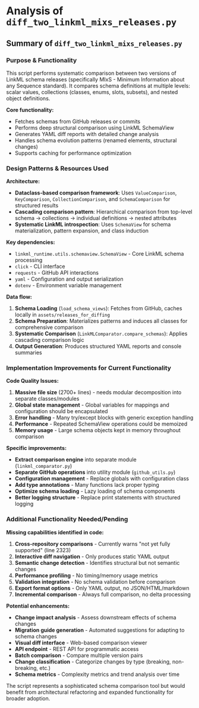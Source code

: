 # Analysis of `diff_two_linkml_mixs_releases.py`

## Summary of `diff_two_linkml_mixs_releases.py`

### **Purpose & Functionality**
This script performs systematic comparison between two versions of LinkML schema releases (specifically MIxS - Minimum Information about any Sequence standard). It compares schema definitions at multiple levels: scalar values, collections (classes, enums, slots, subsets), and nested object definitions.

**Core functionality:**
- Fetches schemas from GitHub releases or commits
- Performs deep structural comparison using LinkML SchemaView
- Generates YAML diff reports with detailed change analysis
- Handles schema evolution patterns (renamed elements, structural changes)
- Supports caching for performance optimization

### **Design Patterns & Resources Used**

**Architecture:**
- **Dataclass-based comparison framework**: Uses `ValueComparison`, `KeyComparison`, `CollectionComparison`, and `SchemaComparison` for structured results
- **Cascading comparison pattern**: Hierarchical comparison from top-level schema -> collections -> individual definitions -> nested attributes
- **Systematic LinkML introspection**: Uses `SchemaView` for schema materialization, pattern expansion, and class induction

**Key dependencies:**
- `linkml_runtime.utils.schemaview.SchemaView` - Core LinkML schema processing
- `click` - CLI interface
- `requests` - GitHub API interactions
- `yaml` - Configuration and output serialization
- `dotenv` - Environment variable management

**Data flow:**
1. **Schema Loading** (`load_schema_views`): Fetches from GitHub, caches locally in `assets/releases_for_diffing`
2. **Schema Preparation**: Materializes patterns and induces all classes for comprehensive comparison
3. **Systematic Comparison** (`LinkMLComparator.compare_schemas`): Applies cascading comparison logic
4. **Output Generation**: Produces structured YAML reports and console summaries

### **Implementation Improvements for Current Functionality**

**Code Quality Issues:**
1. **Massive file size** (2700+ lines) - needs modular decomposition into separate classes/modules
2. **Global state management** - Global variables for mappings and configuration should be encapsulated
3. **Error handling** - Many try/except blocks with generic exception handling
4. **Performance** - Repeated SchemaView operations could be memoized
5. **Memory usage** - Large schema objects kept in memory throughout comparison

**Specific improvements:**
- **Extract comparison engine** into separate module (`linkml_comparator.py`)
- **Separate GitHub operations** into utility module (`github_utils.py`) 
- **Configuration management** - Replace globals with configuration class
- **Add type annotations** - Many functions lack proper typing
- **Optimize schema loading** - Lazy loading of schema components
- **Better logging structure** - Replace print statements with structured logging

### **Additional Functionality Needed/Pending**

**Missing capabilities identified in code:**
1. **Cross-repository comparisons** - Currently warns "not yet fully supported" (line 2323)
2. **Interactive diff navigation** - Only produces static YAML output
3. **Semantic change detection** - Identifies structural but not semantic changes
4. **Performance profiling** - No timing/memory usage metrics
5. **Validation integration** - No schema validation before comparison
6. **Export format options** - Only YAML output, no JSON/HTML/markdown
7. **Incremental comparison** - Always full comparison, no delta processing

**Potential enhancements:**
- **Change impact analysis** - Assess downstream effects of schema changes
- **Migration guide generation** - Automated suggestions for adapting to schema changes  
- **Visual diff interface** - Web-based comparison viewer
- **API endpoint** - REST API for programmatic access
- **Batch comparison** - Compare multiple version pairs
- **Change classification** - Categorize changes by type (breaking, non-breaking, etc.)
- **Schema metrics** - Complexity metrics and trend analysis over time

The script represents a sophisticated schema comparison tool but would benefit from architectural refactoring and expanded functionality for broader adoption.